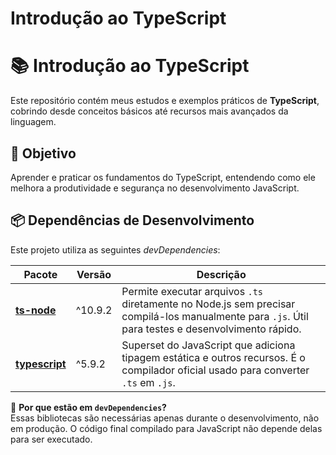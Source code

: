 # Introdução ao TypeScript

# 📚 Introdução ao TypeScript

Este repositório contém meus estudos e exemplos práticos de **TypeScript**, cobrindo desde conceitos básicos até recursos mais avançados da linguagem.

## 🚀 Objetivo

Aprender e praticar os fundamentos do TypeScript, entendendo como ele melhora a produtividade e segurança no desenvolvimento JavaScript.

## 📦 Dependências de Desenvolvimento

Este projeto utiliza as seguintes _devDependencies_:

| Pacote                                            | Versão  | Descrição                                                                                                                                          |
| ------------------------------------------------- | ------- | -------------------------------------------------------------------------------------------------------------------------------------------------- |
| [**ts-node**](https://typestrong.org/ts-node/)    | ^10.9.2 | Permite executar arquivos `.ts` diretamente no Node.js sem precisar compilá-los manualmente para `.js`. Útil para testes e desenvolvimento rápido. |
| [**typescript**](https://www.typescriptlang.org/) | ^5.9.2  | Superset do JavaScript que adiciona tipagem estática e outros recursos. É o compilador oficial usado para converter `.ts` em `.js`.                |

🔹 **Por que estão em `devDependencies`?**  
Essas bibliotecas são necessárias apenas durante o desenvolvimento, não em produção. O código final compilado para JavaScript não depende delas para ser executado.
